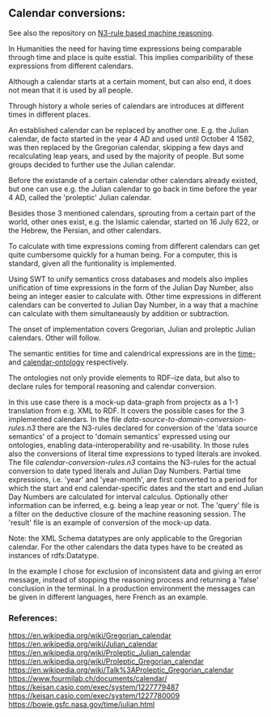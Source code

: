 ## Calendar conversions:

See also the repository on [N3-rule based machine reasoning](https://github.com/nie-ine/N3-rule-based_machine-reasoning).

In Humanities the need for having time expressions being comparable through time and place is quite esstial.
This implies comparibility of these expressions from different calendars.

Although a calendar starts at a certain moment, but can also end, it does not mean that it is used by all people.

Through history a whole series of calendars are introduces at different times in different places.

An established calendar can be replaced by another one. E.g. the Julian calendar, de facto started in the year 4 AD and used until October 4 1582, was then replaced by the Gregorian calendar, skipping a few days and recalculating leap years, and used by the majority of people.
But some groups decided to further use the Julian calendar.

Before the existande of a certain calendar other calendars already existed, but one can use e.g. the Julian calendar to go back in time before the year 4 AD, called the 'proleptic' Julian calendar.

Besides those 3 mentioned calendars, sprouting from a certain part of the world, other ones exist, e.g. the Islamic calendar, started on 16 July 622, or the Hebrew, the Persian, and other calendars.

To calculate with time expressions coming from different calendars can get quite cumbersome quickly for a human being.
For a computer, this is standard, given all the funtionality is implemented.

Using SWT to unify semantics cross databases and models also implies unification of time expressions in the form of the Julian Day Number, also being an integer easier to calculate with. Other time expressions in different calendars can be converted to Julian Day Number, in a way that a machine can calculate with them simultaneausly by addition or subtraction.

The onset of implementation covers Gregorian, Julian and proleptic Julian calendars.
Other will follow.

The semantic entities for time and calendrical expressions are in the [time-](https://github.com/nie-ine/Ontologies/blob/master/Nie-ontologies/Generic-ontologies/time-ontology.ttl) and [calendar-ontology](https://github.com/nie-ine/Ontologies/blob/master/Nie-ontologies/Generic-ontologies/calendar-ontology.ttl) respectively.

The ontologies not only provide elements to RDF-ize data, but also to declare rules for temporal reasoning and calendar conversion.

In this use case there is a mock-up data-graph from projectx as a 1-1 translation from e.g. XML to RDF.
It covers the possible cases for the 3 implemented calendars. 
In the file *data-source-to-domain-conversion-rules.n3* there are the N3-rules declared for conversion of the 'data source semantics' of a project to 'domain semantics' expressed using our ontologies, enabling data-interoperability and re-usability.
In those rules also the conversions of literal time expressions to typed literals are invoked.
The file *calendar-conversion-rules.n3* contains the N3-rules for the actual conversion to date typed literals and Julian Day Numbers. Partial time expressions, i.e. 'year' and 'year-month', are first converted to a period for which the start and end calendar-specific dates and the start and end Julian Day Numbers are calculated for interval calculus. Optionally other information can be inferred, e.g. being a leap year or not.
The 'query' file is a filter on the deductive closure of the machine reasoning session.
The 'result' file is an example of conversion of the mock-up data.

Note: the XML Schema datatypes are only applicable to the Gregorian calendar. For the other calendars the data types have to be created as instances of rdfs:Datatype.

In the example I chose for exclusion of inconsistent data and giving an error message, instead of stopping the reasoning process and returning a 'false' conclusion in the terminal. In a production environment the messages can be given in different languages, here French as an example.

### References:
https://en.wikipedia.org/wiki/Gregorian_calendar  
https://en.wikipedia.org/wiki/Julian_calendar  
https://en.wikipedia.org/wiki/Proleptic_Julian_calendar  
https://en.wikipedia.org/wiki/Proleptic_Gregorian_calendar  
https://en.wikipedia.org/wiki/Talk%3AProleptic_Gregorian_calendar  
https://www.fourmilab.ch/documents/calendar/  
https://keisan.casio.com/exec/system/1227779487  
https://keisan.casio.com/exec/system/1227780009
https://bowie.gsfc.nasa.gov/time/julian.html  